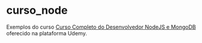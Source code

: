 # curso_node
Exemplos do curso [Curso Completo do Desenvolvedor NodeJS e MongoDB](https://www.udemy.com/curso-completo-do-desenvolvedor-nodejs/) oferecido na plataforma Udemy.
